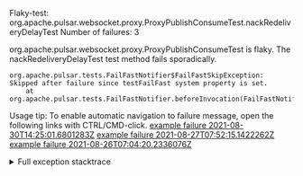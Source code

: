         
Flaky-test: org.apache.pulsar.websocket.proxy.ProxyPublishConsumeTest.nackRedeliveryDelayTest
Number of failures: 3

org.apache.pulsar.websocket.proxy.ProxyPublishConsumeTest is flaky. The nackRedeliveryDelayTest test method fails sporadically.

```
org.apache.pulsar.tests.FailFastNotifier$FailFastSkipException: Skipped after failure since testFailFast system property is set.
	at org.apache.pulsar.tests.FailFastNotifier.beforeInvocation(FailFastNotifier.java:88)

```

Usage tip: To enable automatic navigation to failure message, open the following links with CTRL/CMD-click.
[example failure 2021-08-30T14:25:01.6801283Z](https://github.com/apache/pulsar/runs/3462661639?check_suite_focus=true#step:9:641)
[example failure 2021-08-27T07:52:15.1422262Z](https://github.com/apache/pulsar/runs/3440855061?check_suite_focus=true#step:9:654)
[example failure 2021-08-26T07:04:20.2336076Z](https://github.com/apache/pulsar/runs/3429892062?check_suite_focus=true#step:9:614)


<details>
<summary>Full exception stacktrace</summary>
<code><pre>
org.apache.pulsar.tests.FailFastNotifier$FailFastSkipException: Skipped after failure since testFailFast system property is set.
	at org.apache.pulsar.tests.FailFastNotifier.beforeInvocation(FailFastNotifier.java:88)

</pre></code>
</details>

